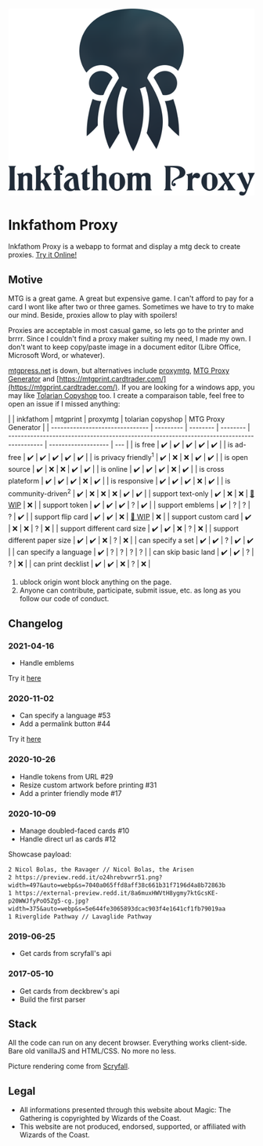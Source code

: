 ![banner](banner_for_light.png)

# Inkfathom Proxy

Inkfathom Proxy is a webapp to format and display a mtg deck to create proxies. [Try it Online!](https://inkfathom.netlify.app)

## Motive

MTG is a great game. A great but expensive game. I can't afford to pay for a card I wont like after two or three games. Sometimes we have to try to make our mind. Beside, proxies allow to play with spoilers!

Proxies are acceptable in most casual game, so lets go to the printer and brrrr. Since I couldn't find a proxy maker suiting my need, I made my own. I don't want to keep copy/paste image in a document editor (Libre Office, Microsoft Word, or whatever).

[mtgpress.net](http://www.mtgpress.net/) is down, but alternatives include [proxymtg](http://proxymtg.net/), [MTG Proxy Generator](https://philo-jh.github.io/MTG-Proxy-Generator/) and [https://mtgprint.cardtrader.com/](https://mtgprint.cardtrader.com/). If you are looking for a windows app, you may like [Tolarian Copyshop](https://bitbucket.org/tolarianlibrarians/mtg-tolarian-copyshop/downloads/) too. I create a comparaison table, feel free to open an issue if I missed anything:

|                                 | inkfathom | mtgprint | proxymtg | tolarian copyshop                                                                         | MTG Proxy Generator |
| ------------------------------- | --------- | -------- | -------- | ----------------------------------------------------------------------------------------- | ------------------- | --- |
| is free                         | ✔️        | ✔️       | ✔️       | ✔️                                                                                        | ✔️                  |
| is ad-free                      | ✔️        | ✔️       | ✔️       | ✔️                                                                                        | ✔️                  |
| is privacy friendly<sup>1</sup> | ✔️        | ❌       | ❌       | ✔️                                                                                        | ✔️                  |
| is open source                  | ✔️        | ❌       | ❌       | ✔️                                                                                        | ✔️                  |
| is online                       | ✔️        | ✔️       | ✔️       | ❌                                                                                        | ✔️                  |
| is cross plateform              | ✔️        | ✔️       | ✔️       | ❌                                                                                        | ✔️                  |
| is responsive                   | ✔️        | ✔️       | ✔️       | ❌                                                                                        | ✔️                  |
| is community-driven<sup>2</sup> | ✔️        | ❌       | ❌       | ❌                                                                                        | ✔️                  | ✔️  |
| support text-only               | ✔️        | ❌       | ❌       | [🚧 WIP](https://trello.com/c/fu3vex2u/72-text-only-print-option)                         | ❌                  |
| support token                   | ✔️        | ✔️       | ✔️       | ?                                                                                         | ✔️                  |
| support emblems                 | ✔️        | ?        | ?        | ?                                                                                         | ✔️                  |
| support flip card               | ✔️        | ✔️       | ❌       | [🚧 WIP](https://trello.com/c/aesAIHhO/73-print-front-and-backside-of-double-faced-cards) | ❌                  |
| support custom card             | ✔️        | ❌       | ❌       | ?                                                                                         | ❌                  |
| support different card size     | ✔️        | ✔️       | ❌       | ?                                                                                         | ❌                  |
| support different paper size    | ✔️        | ✔️       | ❌       | ?                                                                                         | ❌                  |
| can specify a set               | ✔️        | ✔️       | ?        | ✔️                                                                                        | ✔️                  |
| can specify a language          | ✔️        | ?        | ?        | ?                                                                                         | ?                   |
| can skip basic land             | ✔️        | ✔️       | ?        | ?                                                                                         | ❌                  |
| can print decklist              | ✔️        | ✔️       | ❌       | ?                                                                                         | ❌                  |

1. ublock origin wont block anything on the page.
1. Anyone can contribute, participate, submit issue, etc. as long as you follow our code of conduct.

## Changelog

### 2021-04-16

- Handle emblems

Try it [here](file:///C:/Users/alois/source/diab/inkfathom/index.html?cards=2+Duress+%28M19%29&tokens=1+Squirrel+%28UND%29%0A1+Shark&emblems=Teferi%2C+Hero+of+Dominaria+%28MED%29%0ATeferi%2C+Hero+of+Dominaria+%28DOM%29)

### 2020-11-02

- Can specify a language #53
- Add a permalink button #44

Try it [here](https://inkfathom.netlify.app/?cards=1+Jeweled+Lotus%0A1+N%C3%A9gation+lang%3Afr+%28RIX%29%0A1+Dare+l%27Allarme+lang%3Ait)

### 2020-10-26

- Handle tokens from URL #29
- Resize custom artwork before printing #31
- Add a printer friendly mode #17

### 2020-10-09

- Manage doubled-faced cards #10
- Handle direct url as cards #12

Showcase payload:

    2 Nicol Bolas, the Ravager // Nicol Bolas, the Arisen
    2 https://preview.redd.it/o24hrebvwrr51.png?width=497&auto=webp&s=7040a065ffd8aff38c661b31f7196d4a8b72863b
    1 https://external-preview.redd.it/8a6muxHWVtH8ygmy7ktGcsKE-p20WWJfyPoO5Zg5-cg.jpg?width=375&auto=webp&s=5e644fe3065893dcac903f4e1641cf1fb79019aa
    1 Riverglide Pathway // Lavaglide Pathway

### 2019-06-25

- Get cards from scryfall's api

### 2017-05-10

- Get cards from deckbrew's api
- Build the first parser

## Stack

All the code can run on any decent browser. Everything works client-side. Bare old vanillaJS and HTML/CSS. No more no less.

Picture rendering come from [Scryfall](https://scryfall.com/).

## Legal

- All informations presented through this website about Magic: The Gathering is copyrighted by Wizards of the Coast.
- This website are not produced, endorsed, supported, or affiliated with Wizards of the Coast.
